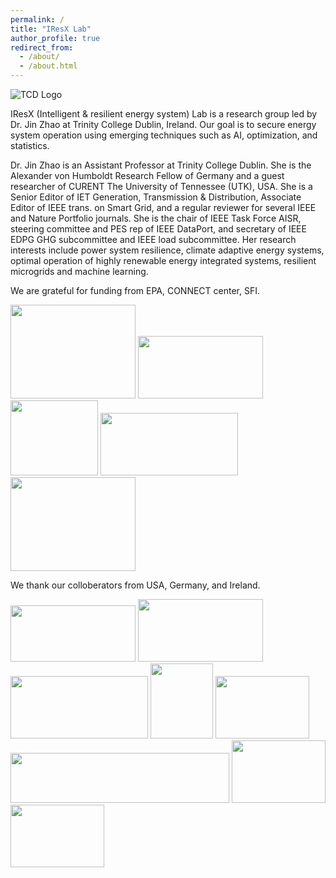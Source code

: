 ```yaml
---
permalink: /
title: "IResX Lab"
author_profile: true
redirect_from: 
  - /about/
  - /about.html
---
```


![TCD Logo](https://JinZhaoTCD.github.io/images/TCD_logo.png)

IResX (Intelligent & resilient energy system) Lab is a research group led by Dr. Jin Zhao at Trinity College Dublin, Ireland.
Our goal is to secure energy system operation using emerging techniques such as AI, optimization, and statistics.

Dr. Jin Zhao is an Assistant Professor at Trinity College Dublin. She is the Alexander von Humboldt Research Fellow of Germany and a guest researcher of CURENT The University of Tennessee (UTK), USA. She is a Senior Editor of IET Generation, Transmission & Distribution, Associate Editor of IEEE trans. on Smart Grid, and a regular reviewer for several IEEE and Nature Portfolio journals. She is the chair of IEEE Task Force AISR, steering committee  and PES rep of IEEE DataPort, and secretary of IEEE EDPG GHG subcommittee and IEEE load subcommittee. Her research interests include power system resilience, climate adaptive energy systems, optimal operation of highly renewable energy integrated systems, resilient microgrids and machine learning.

We are grateful for funding from EPA, CONNECT center, SFI.

<img src="https://JinZhaoTCD.github.io/images/Research Ireland.jpg" width="200" height="150"> <img src="https://JinZhaoTCD.github.io/images/Irish_EPA_Logo.jpg" width="200" height="100">  <img src="https://JinZhaoTCD.github.io/images/Connect_logo.jpg" width="140" height="120"> <img src="https://JinZhaoTCD.github.io/images/SFI_logo.jpg" width="220" height="100"> <img src="https://JinZhaoTCD.github.io/images/Humboldt.png" width="200" height="150"> 


We thank our colloberators from USA, Germany, and Ireland.

<img src="https://JinZhaoTCD.github.io/images/NREL.jpg" width="200" height="90">  <img src="https://JinZhaoTCD.github.io/images/PIK.png" width="200" height="100"> <img src="https://JinZhaoTCD.github.io/images/UTK.png" width="220" height="100"> 
<img src="https://JinZhaoTCD.github.io/images/UCD2.jpg" width="100" height="120"> <img src="https://JinZhaoTCD.github.io/images/CURENT.jpg" width="150" height="100"> <img src="https://JinZhaoTCD.github.io/images/ie3.png" width="350" height="80"> <img src="https://JinZhaoTCD.github.io/images/EirGrid.jpg" width="150" height="100"> <img src="https://JinZhaoTCD.github.io/images/esb_logo.jpg" width="150" height="100">
